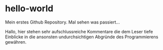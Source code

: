 # hello-world
Mein erstes Github Repository. Mal sehen was passiert...

Hallo, hier stehen sehr aufschlussreiche Kommentare die dem Leser tiefe Einblicke in die ansonsten undurchsichtigen Abgründe des Programmierens gewähren.
